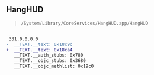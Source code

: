 ## HangHUD

> `/System/Library/CoreServices/HangHUD.app/HangHUD`

```diff

 331.0.0.0.0
-  __TEXT.__text: 0x18c9c
+  __TEXT.__text: 0x18ca4
   __TEXT.__auth_stubs: 0x780
   __TEXT.__objc_stubs: 0x3680
   __TEXT.__objc_methlist: 0x19c0

```
